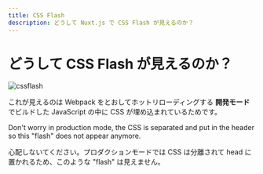 ```yaml
---
title: CSS Flash
description: どうして Nuxt.js で CSS Flash が見えるのか？
---
```


<!-- title: CSS Flash -->
<!-- description: Why a CSS Flash appears with Nuxt.js? -->

<!-- # Why a CSS Flash appears? -->

# どうして CSS Flash が見えるのか？

![cssflash](/flash_css.gif)

<!-- This is because the CSS is in the JavaScript build in **development mode** to allow hot-reloading via Webpack. -->

これが見えるのは Webpack をとおしてホットリローディングする **開発モード** でビルドした JavaScript の中に CSS が埋め込まれているためです。

Don't worry in production mode, the CSS is separated and put in the header so this "flash" does not appear anymore.

心配しないてください。プロダクションモードでは  CSS は分離されて head に置かれるため、このような "flash" は見えません。
